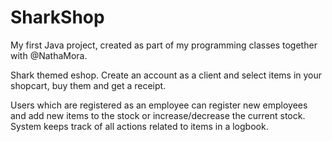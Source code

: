 # SharkShop

My first Java project, created as part of my programming classes together with @NathaMora. 

Shark themed eshop. 
Create an account as a client and select items in your shopcart,
buy them and get a receipt. 

Users which are registered as an employee can register new employees and add new items to the stock or increase/decrease the current stock.
System keeps track of all actions related to items in a logbook.



